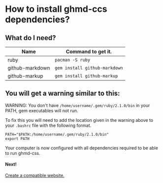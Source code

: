# How to install ghmd-ccs dependencies?

## What do I need?
Name | Command to get it.
----|----
ruby | `pacman -S ruby`
github-markdown | `gem install github-markdown`
github-markup | `gem install github-markup`

## You will get a warning similar to this:
WARNING: You don't have `/home/username/.gem/ruby/2.1.0/bin` in your PATH,
gem executables will not run.

To fix this you will need to add the location given in the warning above to your `.bashrc` file with the following format.

```
PATH="$PATH:/home/username/.gem/ruby/2.1.0/bin"
export PATH
```

Your computer is now configured with all dependencies required to be able to run ghmd-css.

#### Next!
[Create a compatible website.](create-website.html)
